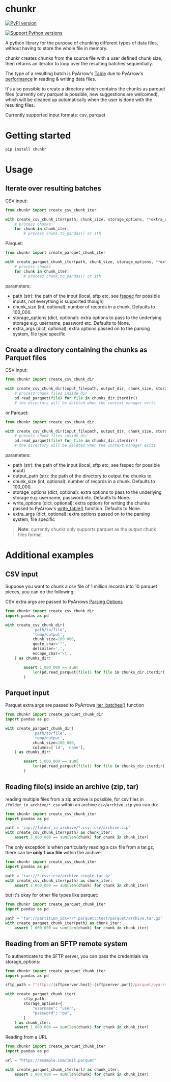 # chunkr
[![PyPI version][pypi-image]][pypi-url]
<!-- [![Build status][build-image]][build-url] -->
<!-- [![Code coverage][coverage-image]][coverage-url] -->
<!-- [![GitHub stars][stars-image]][stars-url] -->
[![Support Python versions][versions-image]][versions-url]


A python library for the purpose of chunking different types of data files, without having to store the whole file in memory.

chunkr creates chunks from the source file with a user defined chunk size, then returns an iterator to loop over the resulting batches sequentially.

The type of a resulting batch is PyArrow's [Table](https://arrow.apache.org/docs/python/generated/pyarrow.Table.html#pyarrow-table) due to PyArrow's [performance](https://towardsdatascience.com/stop-using-pandas-to-read-write-data-this-alternative-is-7-times-faster-893301633475) in reading & writing data files.

It's also possible to create a directory which contains the chunks as parquet files (currently only parquet is possible, new suggestions are welcomed), which will be cleaned up automatically when the user is done with the resulting files.

Currently supported input formats: csv, parquet

# Getting started

```bash
pip install chunkr
```

# Usage

## Iterate over resulting batches

CSV input:

```py
from chunkr import create_csv_chunk_iter

with create_csv_chunk_iter(path, chunk_size, storage_options, **extra_args) as chunk_iter:
    # process chunks
    for chunk in chunk_iter:
        # process chunk.to_pandas() or sth

```

Parquet:

```py
from chunkr import create_parquet_chunk_iter

with create_parquet_chunk_iter(path, chunk_size, storage_options, **extra_args) as chunk_iter:
    # process chunks
    for chunk in chunk_iter:
        # process chunk.to_pandas() or sth

```

parameters:

- path (str): the path of the input (local, sftp etc, see [fsspec](https://filesystem-spec.readthedocs.io/en/latest/) for possible inputs, not everything is supported though)
- chunk_size (int, optional): number of records in a chunk. Defaults to 100_000.
- storage_options (dict, optional): extra options to pass to the underlying storage e.g. username, password etc. Defaults to None.
- extra_args (dict, optional): extra options passed on to the parsing system, file type specific


## Create a directory containing the chunks as Parquet files

CSV input:

```py
from chunkr import create_csv_chunk_dir

with create_csv_chunk_dir(input_filepath, output_dir, chunk_size, storage_options, write_options, exclude, **extra_args) as chunks_dir:
    # process chunk files inside dir
    pd.read_parquet(file) for file in chunks_dir.iterdir()
    # the directory will be deleted when the context manager exits 
```

or Parquet:

```py
from chunkr import create_csv_chunk_dir

with create_csv_chunk_dir(input_filepath, output_dir, chunk_size, storage_options, write_options, exclude, **extra_args) as chunks_dir:
    # process chunk files inside dir
    pd.read_parquet(file) for file in chunks_dir.iterdir()
    # the directory will be deleted when the context manager exits
```


parameters:

- path (str): the path of the input (local, sftp etc, see fsspec for possible input)
- output_path (str): the path of the directory to output the chunks to
- chunk_size (int, optional): number of records in a chunk. Defaults to 100_000.
- storage_options (dict, optional): extra options to pass to the underlying storage e.g. username, password etc. Defaults to None.
- write_options (dict, optional): extra options for writing the chunks passed to PyArrow's [write_table()](https://arrow.apache.org/docs/python/generated/pyarrow.parquet.write_table.html) function. Defaults to None.
- extra_args (dict, optional): extra options passed on to the parsing system, file specific

>**Note**: currently chunkr only supports parquet as the output chunk files format

# Additional examples


## CSV input

Suppose you want to chunk a csv file of 1 million records into 10 parquet pieces, you can do the following:

CSV extra args are passed to PyArrows [Parsing Options](https://arrow.apache.org/docs/python/generated/pyarrow.csv.ParseOptions.html#pyarrow.csv.ParseOptions)

```py
from chunkr import create_csv_chunk_dir
import pandas as pd

with create_csv_chunk_dir(
            'path/to/file',
            'temp/output',
            chunk_size=100_000,
            quote_char='"',
            delimiter=',',
            escape_char='\\',
    ) as chunks_dir:

        assert 1_000_000 == sum(
            len(pd.read_parquet(file)) for file in chunks_dir.iterdir()
        )
```

## Parquet input

Parquet extra args are passed to PyArrows [iter_batches()](https://arrow.apache.org/docs/python/generated/pyarrow.parquet.ParquetFile.html#pyarrow.parquet.ParquetFile.iter_batches) function

```py
from chunkr import create_parquet_chunk_dir
import pandas as pd

with create_parquet_chunk_dir(
            'path/to/file',
            'temp/output',
            chunk_size=100_000,
            columns=['id', 'name'],
    ) as chunks_dir:

        assert 1_000_000 == sum(
            len(pd.read_parquet(file)) for file in chunks_dir.iterdir()
        )
```

## Reading file(s) inside an archive (zip, tar)

reading multiple files from a zip archive is possible, for csv files in `/folder_in_archive/*.csv` within an archive `csv/archive.zip` you can do:

```py
from chunkr import create_csv_chunk_iter
import pandas as pd

path = 'zip://folder_in_archive/*.csv::csv/archive.zip'
with create_csv_chunk_iter(path) as chunk_iter:
    assert 1_000_000 == sum(len(chunk) for chunk in chunk_iter)
```

The only exception is when particularly reading a csv file from a tar.gz, there can be **only 1 csv file** within the archive:

```py
from chunkr import create_csv_chunk_iter
import pandas as pd

path = 'tar://*.csv::csv/archive_single.tar.gz'
with create_csv_chunk_iter(path) as chunk_iter:
    assert 1_000_000 == sum(len(chunk) for chunk in chunk_iter)
```

but it's okay for other file types like parquet:

```py
from chunkr import create_parquet_chunk_iter
import pandas as pd

path = 'tar://partition_idx=*/*.parquet::test/parquet/archive.tar.gz'
with create_parquet_chunk_iter(path) as chunk_iter:
    assert 1_000_000 == sum(len(chunk) for chunk in chunk_iter)
```

## Reading from an SFTP remote system

To authenticate to the SFTP server, you can pass the credentials via storage_options:

```py
from chunkr import create_parquet_chunk_iter
import pandas as pd

sftp_path = f"sftp://{sftpserver.host}:{sftpserver.port}/parquet/pyarrow_snappy.parquet"

with create_parquet_chunk_iter(
        sftp_path,
        storage_options={
            "username": "user",
            "password": "pw",
        }
    ) as chunk_iter:
    assert 1_000_000 == sum(len(chunk) for chunk in chunk_iter)
```

Reading from a URL

```py
from chunkr import create_parquet_chunk_iter
import pandas as pd

url = "https://example.com/1mil.parquet"

with create_parquet_chunk_iter(url) as chunk_iter:
    assert 1_000_000 == sum(len(chunk) for chunk in chunk_iter)
```

<!-- Badges -->

[pypi-image]: https://img.shields.io/pypi/v/chunkr
[pypi-url]: https://pypi.org/project/chunkr/
[build-image]: https://github.com/1b5d/chunkr/actions/workflows/build.yaml/badge.svg
[build-url]: https://github.com/1b5d/chunkr/actions/workflows/build.yaml
[coverage-image]: https://codecov.io/gh/1b5d/chunkr/branch/main/graph/badge.svg
[coverage-url]: https://codecov.io/gh/1b5d/chunkr/
[stars-image]: https://img.shields.io/github/stars/1b5d/chunkr
[stars-url]: https://github.com/1b5d/chunkr
[versions-image]: https://img.shields.io/pypi/pyversions/chunkr
[versions-url]: https://pypi.org/project/chunkr/
